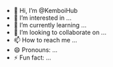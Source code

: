 - 👋 Hi, I’m @KemboiHub
- 👀 I’m interested in ...
- 🌱 I’m currently learning ...
- 💞️ I’m looking to collaborate on ...
- 📫 How to reach me ...
- 😄 Pronouns: ...
- ⚡ Fun fact: ...

<!---
KemboiHub/KemboiHub is a ✨ special ✨ repository because its `README.md` (this file) appears on your GitHub profile.
You can click the Preview link to take a look at your changes.
--->
